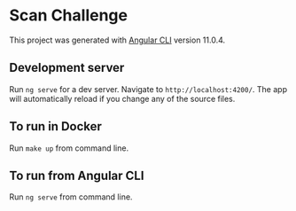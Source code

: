 # Scan Challenge

This project was generated with [Angular CLI](https://github.com/angular/angular-cli) version 11.0.4.

## Development server

Run `ng serve` for a dev server. Navigate to `http://localhost:4200/`. The app will automatically reload if you change any of the source files.

## To run in Docker

Run `make up` from command line.

## To run from Angular CLI

Run `ng serve` from command line. 
